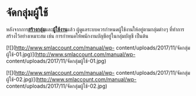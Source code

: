 # จัดกลุ่มผู้ใช้

หลังจากการ[**สร้างกลุ่ม**](http://www.smlaccount.com/manual/?page_id=1308)และ[**ผู้ใช้งาน**](http://www.smlaccount.com/manual/?page_id=1303)แล้ว
ผู้ดูแลระบบควรกำหนดผู้ใช้งานให้อยู่ตามกลุ่มต่างๆ ที่ทำการสร้างไว้อย่างเหมาะสม
เช่น การกำหนดให้พนักงานบัญชีอยู่ในกลุ่มบัญชี เป็นต้น

[![](http://www.smlaccount.com/manual/wp-
content/uploads/2017/11/จัดกลุ่มผู้ใช้-01.jpg)](http://www.smlaccount.com/manual/wp-
content/uploads/2017/11/จัดกลุ่มผู้ใช้-01.jpg)

[![](http://www.smlaccount.com/manual/wp-
content/uploads/2017/11/จัดกลุ่มผู้ใช้-02.jpg)](http://www.smlaccount.com/manual/wp-
content/uploads/2017/11/จัดกลุ่มผู้ใช้-02.jpg)






